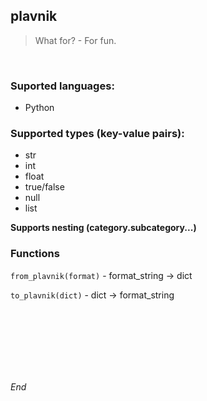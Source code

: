 ## **plavnik**



> What for? - For fun.

<br>



### **Suported languages**:
- Python




### **Supported types (key-value pairs):**
- str
- int
- float
- true/false
- null
- list

**Supports nesting (category.subcategory...)**



### **Functions**
`from_plavnik(format)` - format_string -> dict

`to_plavnik(dict)` - dict -> format_string

<br>
<br>
<br>
<br>
<br>
<br>







_End_
